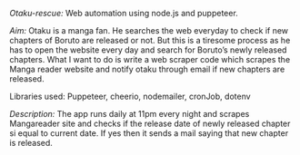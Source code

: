 
*Otaku-rescue:* Web automation using node.js and puppeteer.

*Aim:* 
      Otaku is a manga fan. He searches the web everyday to check if new chapters of Boruto are released or not. But this is a tiresome process as he has to open the website every day and search for Boruto’s newly released chapters. 
      What I want to do is write a web scraper code which scrapes the Manga reader website and notify otaku through email if new chapters are released.
      
Libraries used: 
      Puppeteer, cheerio, nodemailer, cronJob, dotenv
      
*Description:*
      The app runs daily at 11pm every night and scrapes Mangareader site and checks if the release date of newly released chapter si equal to current date. If yes then it sends a mail saying that new chapter is released.


